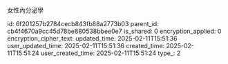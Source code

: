 女性內分泌學



id: 6f201257b2784cecb843fb88a2773b03
parent_id: cb4f4670a9cc45d78be880538bbee0e7
is_shared: 0
encryption_applied: 0
encryption_cipher_text: 
updated_time: 2025-02-11T15:51:36
user_updated_time: 2025-02-11T15:51:36
created_time: 2025-02-11T15:51:24
user_created_time: 2025-02-11T15:51:24
type_: 2